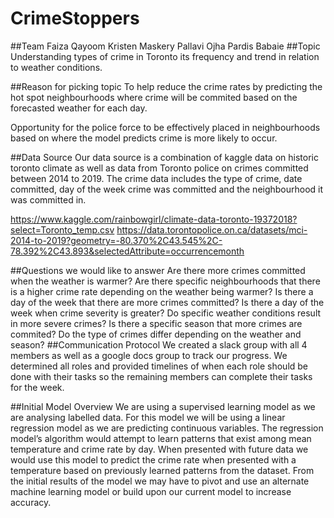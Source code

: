 # CrimeStoppers
##Team
Faiza Qayoom
Kristen Maskery
Pallavi Ojha
Pardis Babaie
##Topic
Understanding types of crime in Toronto its frequency and trend in relation to weather conditions.

##Reason for picking topic
To help reduce the crime rates by predicting the hot spot neighbourhoods where crime will be commited based on the forecasted weather for each day.

Opportunity for the police force to be effectively placed in neighbourhoods based on where the model predicts crime is more likely to occur.

##Data Source
Our data source is a combination of kaggle data on historic toronto climate as well as data from Toronto police on crimes committed between 2014 to 2019. The crime data includes the type of crime, date committed, day of the week crime was committed and the neighbourhood it was committed in.

https://www.kaggle.com/rainbowgirl/climate-data-toronto-19372018?select=Toronto_temp.csv
https://data.torontopolice.on.ca/datasets/mci-2014-to-2019?geometry=-80.370%2C43.545%2C-78.392%2C43.893&selectedAttribute=occurrencemonth

##Questions we would like to answer
Are there more crimes committed when the weather is warmer?
Are there specific neighbourhoods that there is a higher crime rate depending on the weather being warmer?
Is there a day of the week that there are more crimes committed?
Is there a day of the week when crime severity is greater?
Do specific weather conditions result in more severe crimes?
Is there a specific season that more crimes are commited?
Do the type of crimes differ depending on the weather and season?
##Communication Protocol
We created a slack group with all 4 members as well as a google docs group to track our progress. We determined all roles and provided timelines of when each role should be done with their tasks so the remaining members can complete their tasks for the week.

##Initial Model Overview
We are using a supervised learning model as we are analysing labelled data. For this model we will be using a linear regression model as we are predicting continuous variables. The regression model’s algorithm would attempt to learn patterns that exist among mean temperature and crime rate by day. When presented with future data we would use this model to predict the crime rate when presented with a temperature based on previously learned patterns from the dataset. From the initial results of the model we may have to pivot and use an alternate machine learning model or build upon our current model to increase accuracy.
